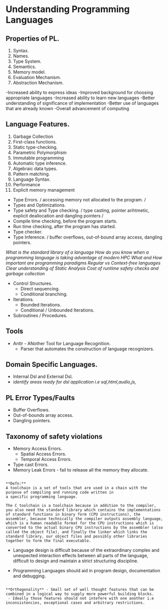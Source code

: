 # Understanding Programming Languages

## Properties of PL.

1. Syntax.
2. Names.
3. Type System.
4. Semantics.
5. Memory model.
6. Evaluation Mechanism.
7. Abstraction Mechanism.


-Increased ability to express ideas
-Improved background for choosing appropriate languages
-Increased ability to learn new languages
-Better understanding of significance of implementation
-Better use of languages that are already known
-Overall advancement of computing

## Language Features.

1. Garbage Collection
2. First-class functions.
3. Static type-checking.
4. Parametric Polymorphism
5. Immutable programming
6. Automatic type inference.
7. Algebraic data types.
8. Pattern matching.
9. Language Syntax.
10. Performance
11. Explicit memory management

- Type Errors. / accessing memory not allocated to the program. /
- Types and Optimizations.
- Type safety and Type checking.
/ type casting, pointer arihtmetic, explicit deallocation and dangling pointers /
- Compile time checking, before the program starts.
- Run time checking, after the program has started.
- Type checker.
- Type Inference.
/ buffer overflows, out-of-bound array access, dangling pointers.

*What is the standard library of a language*
*How do you know when a programming language is taking advantage of modern HPC*
*What and How important are programming paradigms*
*Regular vs Context-free languages*
*Clear understanding of Static Analysis*
*Cost of runtime safety checks and garbage collection*


- Control Structures.
    - Direct sequencing.
    - Conditional branching.
- Iterations.
    - Bounded Iterations.
    - Conditional / Unbounded Iterations.
- Subroutines / Procedures.


## Tools

- Antlr - ANother Tool for Language Recognition.
    - Parser that automates the construction of language recognizers.


## Domain Specific Languages.

- Internal Dsl and External Dsl.
- *identify areas ready for dsl application i.e sql,html,audio,js,*

## PL Error Types/Faults

- Buffer Overflows.
- Out-of-bounds array access.
- Dangling pointers.

## Taxonomy of safety violations

- Memory Access Errors.
    - Spatial Access Errors.
    - Temporal Access Errors.
- Type cast Errors.
- Memory Leak Errors - fail to release all the memory they allocate.


```eng

**Defn:**
A toolchain is a set of tools that are used in a chain with the purpose of compiling and running code written in
a specific programming language.

The C toolchain is a toolchain because in addition to the compiler, you also need the standard library which contains the implementations of standard functions in binary form (CPU instructions), the assembler, because technically the compiler outputs assembly language, which is a human readable format for the CPU instructions which is converted to the actual binary CPU instructions by the assembler (also called the object file), and finally the linker which links the standard library, our object files and possibly other libraries together to form the final executable.

```

- Language design is difficult because of the extraordinary complex and unexpected interaction effects between all parts of the language, difficult to design and maintain a strict structuring discipline.

- Programming Languages should aid in program design, documentation and debugging.


```eng

**Orthogonality** - Small set of well thought features that can be combined in a logical way to supply more powerful building blocks.
 - Ideally those features should not intefere with one another i.e inconsistencies, exceptional cases and arbitrary restrictions. 

```